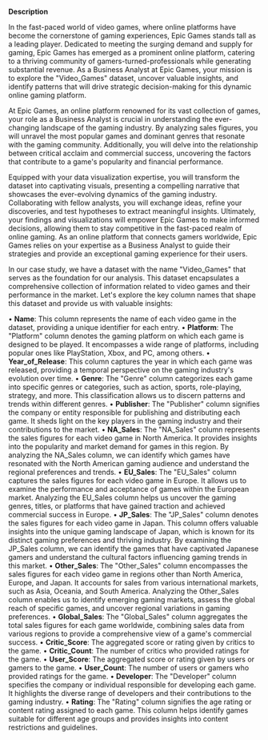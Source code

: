 **Description**

In the fast-paced world of video games, where online platforms have become the cornerstone of gaming experiences, Epic Games stands tall as a leading player. Dedicated to meeting the surging demand and supply for gaming, Epic Games has emerged as a prominent online platform, catering to a thriving community of gamers-turned-professionals while generating substantial revenue. As a Business Analyst at Epic Games, your mission is to explore the "Video_Games" dataset, uncover valuable insights, and identify patterns that will drive strategic decision-making for this dynamic online gaming platform.

At Epic Games, an online platform renowned for its vast collection of games, your role as a Business Analyst is crucial in understanding the ever-changing landscape of the gaming industry. By analyzing sales figures, you will unravel the most popular games and dominant genres that resonate with the gaming community. Additionally, you will delve into the relationship between critical acclaim and commercial success, uncovering the factors that contribute to a game's popularity and financial performance.

Equipped with your data visualization expertise, you will transform the dataset into captivating visuals, presenting a compelling narrative that showcases the ever-evolving dynamics of the gaming industry. Collaborating with fellow analysts, you will exchange ideas, refine your discoveries, and test hypotheses to extract meaningful insights.
Ultimately, your findings and visualizations will empower Epic Games to make informed decisions, allowing them to stay competitive in the fast-paced realm of online gaming. As an online platform that connects gamers worldwide, Epic Games relies on your expertise as a Business Analyst to guide their strategies and provide an exceptional gaming experience for their users.

In our case study, we have a dataset with the name "Video_Games" that serves as the foundation for our analysis. This dataset encapsulates a comprehensive collection of information related to video games and their performance in the market. Let's explore the key column names that shape this dataset and provide us with valuable insights:

•	**Name**: This column represents the name of each video game in the dataset, providing a unique identifier for each entry.
•	**Platform**: The "Platform" column denotes the gaming platform on which each game is designed to be played. It encompasses a wide range of platforms, including popular ones like PlayStation, Xbox, and PC, among others.
•	**Year_of_Release**: This column captures the year in which each game was released, providing a temporal perspective on the gaming industry's evolution over time.
•	**Genre**: The "Genre" column categorizes each game into specific genres or categories, such as action, sports, role-playing, strategy, and more. This classification allows us to discern patterns and trends within different genres.
•	**Publisher**: The "Publisher" column signifies the company or entity responsible for publishing and distributing each game. It sheds light on the key players in the gaming industry and their contributions to the market.
•	**NA_Sales**: The "NA_Sales" column represents the sales figures for each video game in North America. It provides insights into the popularity and market demand for games in this region. By analyzing the NA_Sales column, we can identify which games have resonated with the North American gaming audience and understand the regional preferences and trends.
•	**EU_Sales**: The "EU_Sales" column captures the sales figures for each video game in Europe. It allows us to examine the performance and acceptance of games within the European market. Analyzing the EU_Sales column helps us uncover the gaming genres, titles, or platforms that have gained traction and achieved commercial success in Europe.
•	**JP_Sales**: The "JP_Sales" column denotes the sales figures for each video game in Japan. This column offers valuable insights into the unique gaming landscape of Japan, which is known for its distinct gaming preferences and thriving industry. By examining the JP_Sales column, we can identify the games that have captivated Japanese gamers and understand the cultural factors influencing gaming trends in this market.
•	**Other_Sales**: The "Other_Sales" column encompasses the sales figures for each video game in regions other than North America, Europe, and Japan. It accounts for sales from various international markets, such as Asia, Oceania, and South America. Analyzing the Other_Sales column enables us to identify emerging gaming markets, assess the global reach of specific games, and uncover regional variations in gaming preferences.
•	**Global_Sales**: The "Global_Sales" column aggregates the total sales figures for each game worldwide, combining sales data from various regions to provide a comprehensive view of a game's commercial success.
•	**Critic_Score**: The aggregated score or rating given by critics to the game.
•	**Critic_Count**: The number of critics who provided ratings for the game.
•	**User_Score**: The aggregated score or rating given by users or gamers to the game.
•	**User_Count**: The number of users or gamers who provided ratings for the game.
•	**Developer**: The "Developer" column specifies the company or individual responsible for developing each game. It highlights the diverse range of developers and their contributions to the gaming industry.
•	**Rating**: The "Rating" column signifies the age rating or content rating assigned to each game. This column helps identify games suitable for different age groups and provides insights into content restrictions and guidelines.
